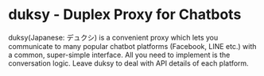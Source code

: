 # duksy - Duplex Proxy for Chatbots

duksy(Japanese: デュクシ) is a convenient proxy which lets you communicate to many popular chatbot platforms (Facebook, LINE etc.) with a common, super-simple interface. All you need to implement is the conversation logic. Leave duksy to deal with API details of each platform.
